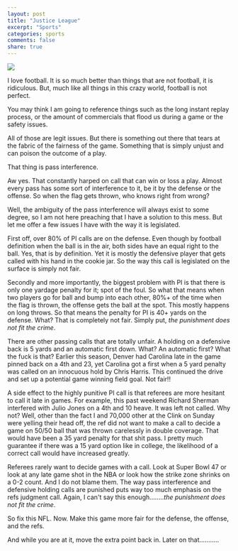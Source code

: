 ```yaml
---
layout: post
title: "Justice League"
excerpt: "Sports"
categories: sports
comments: false
share: true
---
```


![](http://sportsdesignblog.typepad.com/.a/6a01127953797128a401bb0873bff2970d-pi)




I love football. It is so much better than things that are not football, it is ridiculous. But, much like all things in this crazy world, football is not perfect.


You may think I am going to reference things such as the long instant replay process, or the amount of commercials that flood us during a game or the safety issues.

All of those are legit issues. But there is something out there that tears at the fabric of the fairness of the game. Something that is simply unjust and can poison the outcome of a play.


That thing is pass interference.


Aw yes. That constantly harped on call that can win or loss a play. Almost every pass has some sort of interference to it, be it by the defense or the offense. So when the flag gets thrown, who knows right from wrong?


Well, the ambiguity of the pass interference will always exist to some degree, so I am not here preaching that I have a solution to this mess. But let me offer a few issues I have with the way it is legislated.



First off, over 80% of PI calls are on the defense. Even though by football definition when the ball is in the air, both sides have an equal right to the ball. Yes, that is by definition. Yet it is mostly the defensive player that gets called with his hand in the cookie jar. So the way this call is legislated on the surface is simply not fair.


Secondly and more importantly, the biggest problem with PI is that there is only one yardage penalty for it; spot of the foul. So what that means when two players go for ball and bump into each other, 80%+ of the time when the flag is thrown, the offense gets the ball at the spot. This mostly happens on long throws. So that means the penalty for PI is 40+ yards on the defense. What? That is completely not fair. Simply put, *the punishment does not fit the crime*.

There are other passing calls that are totally unfair. A holding on a defensive back is 5 yards and an automatic first down. What? An automatic first? What the fuck is that? Earlier this season, Denver had Carolina late in the game pinned back on a 4th and 23, yet Carolina got a first when a 5 yard penalty was called on an innocuous hold by Chris Harris. This continued the drive and set up a potential game winning field goal. Not fair!!


A side effect to the highly punitive PI call is that referees are more hesitant to call it late in games. For example, this past weekend Richard Sherman interfered with Julio Jones on a 4th and 10 heave. It was left not called. Why not? Well, other than the fact I and 70,000 other at the Clink on Sunday were yelling their head off, the ref did not want to make a call to decide a game on 50/50 ball that was thrown carelessly in double coverage. That would have been a 35 yard penalty for that shit pass. I pretty much guarantee if there was a 15 yard option like in college, the likelihood of a correct call would have increased greatly. 




Referees rarely want to decide games with a call. Look at Super Bowl 47 or look at any late game shot in the NBA or look how the strike zone shrinks on a 0-2 count. And I do not blame them. The way pass interference and defensive holding calls are punished puts way too much emphasis on the refs judgment call. Again, I can't say this enough........*the punishment does not fit the crime*.

So fix this NFL. Now. Make this game more fair for the defense, the offense, and the refs.

And while you are at it, move the extra point back in. Later on that...........







